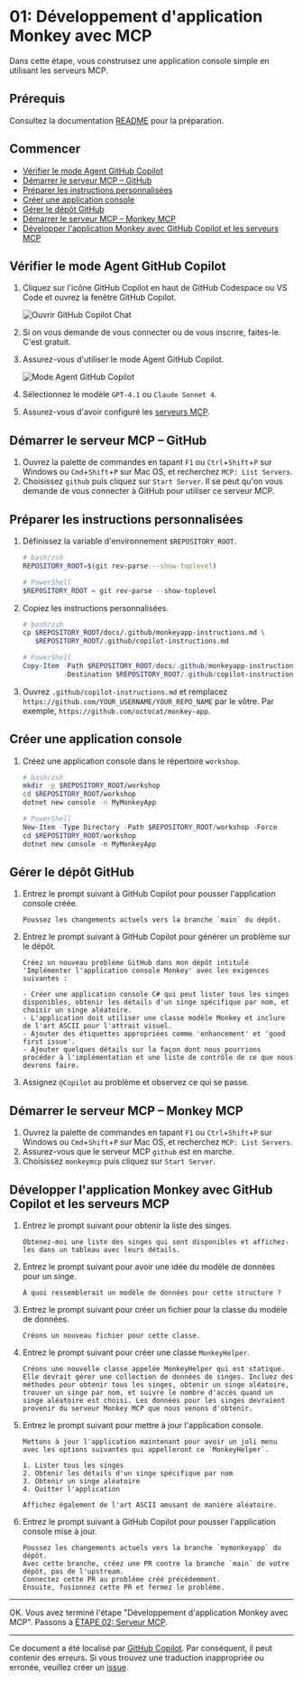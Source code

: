 # 01: Développement d'application Monkey avec MCP

Dans cette étape, vous construisez une application console simple en utilisant les serveurs MCP.

## Prérequis

Consultez la documentation [README](../README.md#prérequis) pour la préparation.

## Commencer

- [Vérifier le mode Agent GitHub Copilot](#vérifier-le-mode-agent-github-copilot)
- [Démarrer le serveur MCP – GitHub](#démarrer-le-serveur-mcp--github)
- [Préparer les instructions personnalisées](#préparer-les-instructions-personnalisées)
- [Créer une application console](#créer-une-application-console)
- [Gérer le dépôt GitHub](#gérer-le-dépôt-github)
- [Démarrer le serveur MCP – Monkey MCP](#démarrer-le-serveur-mcp--monkey-mcp)
- [Développer l'application Monkey avec GitHub Copilot et les serveurs MCP](#développer-lapplication-monkey-avec-github-copilot-et-les-serveurs-mcp)

## Vérifier le mode Agent GitHub Copilot

1. Cliquez sur l'icône GitHub Copilot en haut de GitHub Codespace ou VS Code et ouvrez la fenêtre GitHub Copilot.

   ![Ouvrir GitHub Copilot Chat](../../../docs/images/setup-01.png)

1. Si on vous demande de vous connecter ou de vous inscrire, faites-le. C'est gratuit.
1. Assurez-vous d'utiliser le mode Agent GitHub Copilot.

   ![Mode Agent GitHub Copilot](../../../docs/images/setup-02.png)

1. Sélectionnez le modèle `GPT-4.1` ou `Claude Sonnet 4`.
1. Assurez-vous d'avoir configuré les [serveurs MCP](./00-setup.md#configurer-les-serveurs-mcp).

## Démarrer le serveur MCP &ndash; GitHub

1. Ouvrez la palette de commandes en tapant `F1` ou `Ctrl`+`Shift`+`P` sur Windows ou `Cmd`+`Shift`+`P` sur Mac OS, et recherchez `MCP: List Servers`.
1. Choisissez `github` puis cliquez sur `Start Server`. Il se peut qu'on vous demande de vous connecter à GitHub pour utiliser ce serveur MCP.

## Préparer les instructions personnalisées

1. Définissez la variable d'environnement `$REPOSITORY_ROOT`.

   ```bash
   # bash/zsh
   REPOSITORY_ROOT=$(git rev-parse --show-toplevel)
   ```

   ```powershell
   # PowerShell
   $REPOSITORY_ROOT = git rev-parse --show-toplevel
   ```

1. Copiez les instructions personnalisées.

    ```bash
    # bash/zsh
    cp $REPOSITORY_ROOT/docs/.github/monkeyapp-instructions.md \
       $REPOSITORY_ROOT/.github/copilot-instructions.md
    ```

    ```powershell
    # PowerShell
    Copy-Item -Path $REPOSITORY_ROOT/docs/.github/monkeyapp-instructions.md `
              -Destination $REPOSITORY_ROOT/.github/copilot-instructions.md -Force
    ```

1. Ouvrez `.github/copilot-instructions.md` et remplacez `https://github.com/YOUR_USERNAME/YOUR_REPO_NAME` par le vôtre. Par exemple, `https://github.com/octocat/monkey-app`.

## Créer une application console

1. Créez une application console dans le répertoire `workshop`.

    ```bash
    # bash/zsh
    mkdir -p $REPOSITORY_ROOT/workshop
    cd $REPOSITORY_ROOT/workshop
    dotnet new console -n MyMonkeyApp
    ```

    ```powershell
    # PowerShell
    New-Item -Type Directory -Path $REPOSITORY_ROOT/workshop -Force
    cd $REPOSITORY_ROOT/workshop
    dotnet new console -n MyMonkeyApp
    ```

## Gérer le dépôt GitHub

1. Entrez le prompt suivant à GitHub Copilot pour pousser l'application console créée.

    ```text
    Poussez les changements actuels vers la branche `main` du dépôt.
    ```

1. Entrez le prompt suivant à GitHub Copilot pour générer un problème sur le dépôt.

    ```text
    Créez un nouveau problème GitHub dans mon dépôt intitulé 'Implémenter l'application console Monkey' avec les exigences suivantes :
    
    - Créer une application console C# qui peut lister tous les singes disponibles, obtenir les détails d'un singe spécifique par nom, et choisir un singe aléatoire.
    - L'application doit utiliser une classe modèle Monkey et inclure de l'art ASCII pour l'attrait visuel.
    - Ajouter des étiquettes appropriées comme 'enhancement' et 'good first issue'.
    - Ajouter quelques détails sur la façon dont nous pourrions procéder à l'implémentation et une liste de contrôle de ce que nous devrons faire.
    ```

1. Assignez `@Copilot` au problème et observez ce qui se passe.

## Démarrer le serveur MCP &ndash; Monkey MCP

1. Ouvrez la palette de commandes en tapant `F1` ou `Ctrl`+`Shift`+`P` sur Windows ou `Cmd`+`Shift`+`P` sur Mac OS, et recherchez `MCP: List Servers`.
1. Assurez-vous que le serveur MCP `github` est en marche.
1. Choisissez `monkeymcp` puis cliquez sur `Start Server`.

## Développer l'application Monkey avec GitHub Copilot et les serveurs MCP

1. Entrez le prompt suivant pour obtenir la liste des singes.

    ```text
    Obtenez-moi une liste des singes qui sont disponibles et affichez-les dans un tableau avec leurs détails.
    ```

1. Entrez le prompt suivant pour avoir une idée du modèle de données pour un singe.

    ```text
    À quoi ressemblerait un modèle de données pour cette structure ?
    ```

1. Entrez le prompt suivant pour créer un fichier pour la classe du modèle de données.

    ```text
    Créons un nouveau fichier pour cette classe.
    ```

1. Entrez le prompt suivant pour créer une classe `MonkeyHelper`.

    ```text
    Créons une nouvelle classe appelée MonkeyHelper qui est statique. Elle devrait gérer une collection de données de singes. Incluez des méthodes pour obtenir tous les singes, obtenir un singe aléatoire, trouver un singe par nom, et suivre le nombre d'accès quand un singe aléatoire est choisi. Les données pour les singes devraient provenir du serveur Monkey MCP que nous venons d'obtenir.
    ```

1. Entrez le prompt suivant pour mettre à jour l'application console.

    ```text
    Mettons à jour l'application maintenant pour avoir un joli menu avec les options suivantes qui appelleront ce `MonkeyHelper`.
    
    1. Lister tous les singes
    2. Obtenir les détails d'un singe spécifique par nom
    3. Obtenir un singe aléatoire
    4. Quitter l'application

    Affichez également de l'art ASCII amusant de manière aléatoire.
    ```

1. Entrez le prompt suivant à GitHub Copilot pour pousser l'application console mise à jour.

    ```text
    Poussez les changements actuels vers la branche `mymonkeyapp` du dépôt.
    Avec cette branche, créez une PR contre la branche `main` de votre dépôt, pas de l'upstream.
    Connectez cette PR au problème créé précédemment.
    Ensuite, fusionnez cette PR et fermez le problème.
    ```

---

OK. Vous avez terminé l'étape "Développement d'application Monkey avec MCP". Passons à [ÉTAPE 02: Serveur MCP](./02-mcp-server.md).

---

Ce document a été localisé par [GitHub Copilot](https://docs.github.com/copilot/about-github-copilot/what-is-github-copilot). Par conséquent, il peut contenir des erreurs. Si vous trouvez une traduction inappropriée ou erronée, veuillez créer un [issue](../../../../../issues).